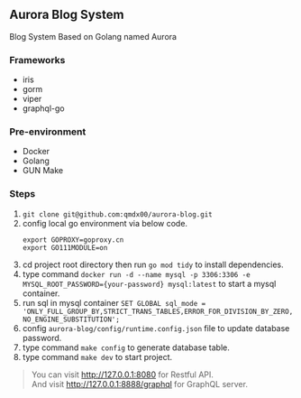 ## Aurora Blog System

Blog System Based on Golang named Aurora

### Frameworks

- iris
- gorm
- viper
- graphql-go

### Pre-environment

- Docker
- Golang
- GUN Make

### Steps

1. `git clone git@github.com:qmdx00/aurora-blog.git`
2. config local go environment via below code.
    ```shell
    export GOPROXY=goproxy.cn
    export GO111MODULE=on
    ```
3. cd project root directory then run `go mod tidy` to install dependencies.
4. type command `docker run -d --name mysql -p 3306:3306 -e MYSQL_ROOT_PASSWORD={your-password} mysql:latest` to start a
   mysql container.
5. run sql in mysql
   container `SET GLOBAL sql_mode = 'ONLY_FULL_GROUP_BY,STRICT_TRANS_TABLES,ERROR_FOR_DIVISION_BY_ZERO,NO_ENGINE_SUBSTITUTION';`
6. config `aurora-blog/config/runtime.config.json` file to update database password.
7. type command `make config` to generate database table.
8. type command `make dev` to start project.

> You can visit http://127.0.0.1:8080 for Restful API. </br>
> And visit http://127.0.0.1:8888/graphql for GraphQL server.
